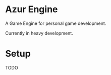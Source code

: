 # Azur Engine

A Game Engine for personal game development.

Currently in heavy development.

# Setup

TODO
